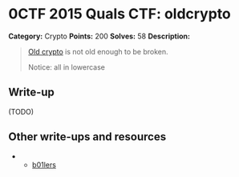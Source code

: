 # 0CTF 2015 Quals CTF: oldcrypto

**Category:** Crypto
**Points:** 200
**Solves:** 58
**Description:**

> [Old crypto](oldcrypto.zip) is not old enough to be broken.
>
> Notice: all in lowercase

## Write-up

(TODO)

## Other write-ups and resources

* * [b01lers](https://b01lers.net/challenges/0ctf/Old%20cryptography/39/)
